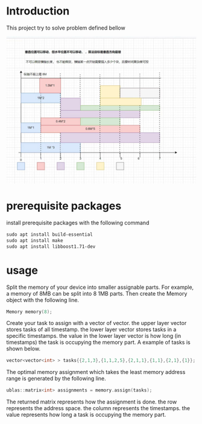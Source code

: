 # Introduction

This project try to solve problem defined bellow

<p align="center">
  <img src="imgs/prob_def.jpg" />
</p>

# prerequisite packages

install prerequisite packages with the following command

```shell
sudo apt install build-essential
sudo apt install make
sudo apt install libboost1.71-dev
```

# usage

Split the memory of your device into smaller assignable parts. For example, a memory of 8MB can be split into 8 1MB parts. Then create the Memory object with the following line.

```c++
Memory memory(8);
```

Create your task to assign with a vector of vector. the upper layer vector stores tasks of all timestamp. the lower layer vector stores tasks in a specific timestamps. the value in the lower layer vector is how long (in timestamps) the task is occupying the memory part. A example of tasks is shown below.

```c++
vector<vector<int> > tasks{{2,1,3},{1,1,2,5},{2,1,1},{1,1},{2,1},{1}};
```

The optimal memory assignment which takes the least memory address range is generated by the following line.

```c++
ublas::matrix<int> assignments = memory.assign(tasks);
```

The returned matrix represents how the assignment is done. the row represents the address space. the column represents the timestamps. the value represents how long a task is occupying the memory part.



